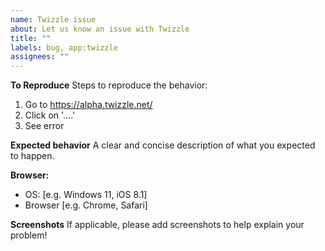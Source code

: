 ```yaml
---
name: Twizzle issue
about: Let us know an issue with Twizzle
title: ""
labels: bug, app:twizzle
assignees: ""
---
```


**To Reproduce**
Steps to reproduce the behavior:

1. Go to https://alpha.twizzle.net/
2. Click on '....'
3. See error

**Expected behavior**
A clear and concise description of what you expected to happen.

**Browser:**
- OS: [e.g. Windows 11, iOS 8.1]
- Browser [e.g. Chrome, Safari]

**Screenshots**
If applicable, please add screenshots to help explain your problem!
